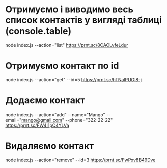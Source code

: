 # Отримуємо і виводимо весь список контактів у вигляді таблиці (console.table)

node index.js --action="list"
https://prnt.sc/8CAOLvfeLdur

# Отримуємо контакт по id

node index.js --action="get" --id=5
https://prnt.sc/hTNalPUOl8-j

# Додаємо контакт

node index.js --action="add" --name="Mango" --email="mango@gmail.com" --phone="322-22-22"
https://prnt.sc/FW4I1pC4YLVa

# Видаляємо контакт

node index.js --action="remove" --id=3
https://prnt.sc/FwPxv8B49Dve
